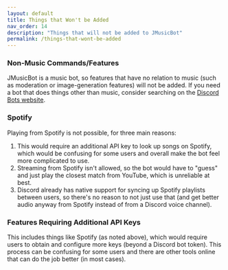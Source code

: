 ```yaml
---
layout: default
title: Things that Won't be Added
nav_order: 14
description: "Things that will not be added to JMusicBot"
permalink: /things-that-wont-be-added
---
```


### Non-Music Commands/Features
JMusicBot is a music bot, so features that have no relation to music (such as moderation or image-generation features) will not be added. If you need a bot that does things other than music, consider searching on the [Discord Bots website](https://discord.bots.gg).

### Spotify
Playing from Spotify is not possible, for three main reasons:
1. This would require an additional API key to look up songs on Spotify, which would be confusing for some users and overall make the bot feel more complicated to use.
2. Streaming from Spotify isn't allowed, so the bot would have to "guess" and just play the closest match from YouTube, which is unreliable at best.
3. Discord already has native support for syncing up Spotify playlists between users, so there's no reason to not just use that (and get better audio anyway from Spotify instead of from a Discord voice channel).

### Features Requiring Additional API Keys
This includes things like Spotify (as noted above), which would require users to obtain and configure more keys (beyond a Discord bot token). This process can be confusing for some users and there are other tools online that can do the job better (in most cases).